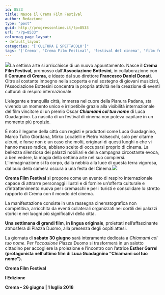 ```yaml
---
id: 8533
title: Nasce il Crema Film Festival
author: Redazione
type: "post"
guid: http://progressonline.it/?p=8533
url: "/?p=8533"
colormag_page_layout:
- default_layout
categories: "['CULTURA E SPETTACOLO']"
tags: "['Crema', 'Crema Film Festival', 'festival del cinema', 'film fest', 'film festival']"
---
```


![](https://progressonline.it/wp-content/uploads/2018/05/CremaFilmFestival-logo-300x212.jpg)La settima arte si arricchisce di un nuovo appuntamento. Nasce il **Crema Film Festival**, promosso dall’**Associazione** **Bottesini**, in collaborazione con il **Comune di Crema**, e ideato dal suo direttore **Francesco Daniel Donati**. Oltre al costante impegno nella scoperta e nel sostegno di giovani musicisti, l’Associazione Bottesini concentra la propria attività nella creazione di eventi culturali di respiro internazionale.

L’elegante e tranquilla città, immersa nel cuore della Pianura Padana, sta vivendo un momento unico e irripetibile grazie alla visibilità internazionale del film vincitore di un premio Oscar ***Chiamami col tuo nome*** di Luca Guadagnino. La nascita di un festival di cinema non poteva capitare in un momento più propizio.

È noto il legame della città con registi e produttori come Luca Guadagnino, Marco Tullio Giordana, Mirko Locatelli e Pietro Valsecchi, solo per citarne alcuni, e forse non è un caso che molti, originari di questi luoghi o che vi hanno messo radice, abbiano scelto di occuparsi proprio di cinema. La bellezza silenziosa dei palazzi nobiliari e della campagna circostante evoca, a ben vedere, la magia della settima arte nel suo compiersi. L’immaginazione si fa corpo, dalla nebbia alla luce di questa terra vigorosa, dal buio della camera oscura a una festa del Cinema.![](https://progressonline.it/wp-content/uploads/2018/05/crema-300x132.jpg)

**Crema Film Festival** si propone come un evento di respiro internazionale capace di attrarre personaggi illustri e di fornire un’offerta culturale e d’intrattenimento nuova per i cremaschi e per i turisti e consolidare lo stretto rapporto di Crema con il mondo del cinema.

La manifestazione consiste in una rassegna cinematografica non competitiva, arricchita da eventi collaterali organizzati nei cortili dei palazzi storici e nei luoghi più significativi della città.

**Una settimana di grandi film**, **in lingua originale**, proiettati nell’affascinante atmosfera di Piazza Duomo, alla presenza degli ospiti attesi.

La giornata di **sabato 30 giugno** sarà interamente dedicata a *Chiamami col tuo nome*. P*er l’occasione Pi*azza Duomo si trasformerà in un salotto cittadino per accogliere la proiezione e l’incontro con l’attrice **Esther Garrel (protagonista nell’ultimo film di Luca Guadagnino “Chiamami col tuo nome”).**

**Crema Film Festival**

**I Edizione**

**Crema – 26 giugno | 1 luglio 2018**